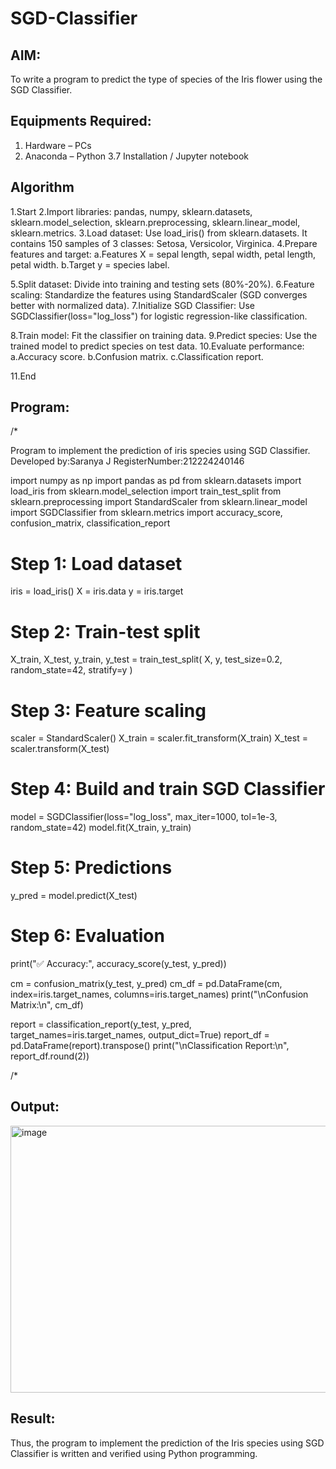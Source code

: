 # SGD-Classifier
## AIM:
To write a program to predict the type of species of the Iris flower using the SGD Classifier.

## Equipments Required:
1. Hardware – PCs
2. Anaconda – Python 3.7 Installation / Jupyter notebook

## Algorithm
1.Start
2.Import libraries: pandas, numpy, sklearn.datasets, sklearn.model_selection, sklearn.preprocessing, sklearn.linear_model, sklearn.metrics.
3.Load dataset: Use load_iris() from sklearn.datasets. It contains 150 samples of 3 classes: Setosa, Versicolor, Virginica.
4.Prepare features and target:
a.Features X = sepal length, sepal width, petal length, petal width. b.Target y = species label.

5.Split dataset: Divide into training and testing sets (80%-20%).
6.Feature scaling: Standardize the features using StandardScaler (SGD converges better with normalized data).
7.Initialize SGD Classifier:
Use SGDClassifier(loss="log_loss") for logistic regression-like classification.

8.Train model: Fit the classifier on training data.
9.Predict species: Use the trained model to predict species on test data.
10.Evaluate performance:
a.Accuracy score. b.Confusion matrix. c.Classification report.

11.End
## Program:
/*

Program to implement the prediction of iris species using SGD Classifier.
Developed by:Saranya J
RegisterNumber:212224240146

import numpy as np
import pandas as pd
from sklearn.datasets import load_iris
from sklearn.model_selection import train_test_split
from sklearn.preprocessing import StandardScaler
from sklearn.linear_model import SGDClassifier
from sklearn.metrics import accuracy_score, confusion_matrix, classification_report

# Step 1: Load dataset
iris = load_iris()
X = iris.data
y = iris.target

# Step 2: Train-test split
X_train, X_test, y_train, y_test = train_test_split(
    X, y, test_size=0.2, random_state=42, stratify=y
)

# Step 3: Feature scaling
scaler = StandardScaler()
X_train = scaler.fit_transform(X_train)
X_test = scaler.transform(X_test)

# Step 4: Build and train SGD Classifier
model = SGDClassifier(loss="log_loss", max_iter=1000, tol=1e-3, random_state=42)
model.fit(X_train, y_train)

# Step 5: Predictions
y_pred = model.predict(X_test)

# Step 6: Evaluation
print("✅ Accuracy:", accuracy_score(y_test, y_pred))

cm = confusion_matrix(y_test, y_pred)
cm_df = pd.DataFrame(cm, 
                     index=iris.target_names, 
                     columns=iris.target_names)
print("\nConfusion Matrix:\n", cm_df)

report = classification_report(y_test, y_pred, target_names=iris.target_names, output_dict=True)
report_df = pd.DataFrame(report).transpose()
print("\nClassification Report:\n", report_df.round(2))

/*
## Output:
<img width="687" height="427" alt="image" src="https://github.com/user-attachments/assets/eeebae14-5d6d-4377-ba0a-5488ec50c6fa" />



## Result:
Thus, the program to implement the prediction of the Iris species using SGD Classifier is written and verified using Python programming.
